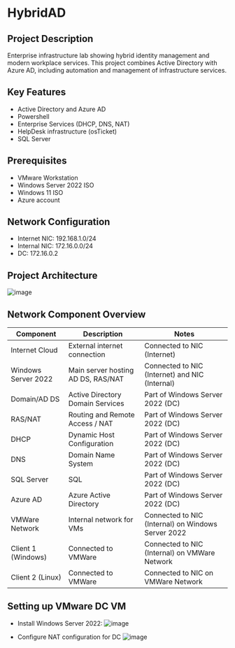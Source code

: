 # HybridAD  

## Project Description
Enterprise infrastructure lab showing hybrid identity management and modern workplace services. This project combines Active Directory with Azure AD, including automation and management of infrastructure services. 

## Key Features 
  - Active Directory and Azure AD
  - Powershell
  - Enterprise Services (DHCP, DNS, NAT)
  - HelpDesk infrastructure (osTicket)
  - SQL Server

## Prerequisites
  - VMware Workstation
  - Windows Server 2022 ISO
  - Windows 11 ISO
  - Azure account

## Network Configuration 
  - Internet NIC: 192.168.1.0/24
  - Internal NIC: 172.16.0.0/24
  - DC: 172.16.0.2

## Project Architecture
![image](https://github.com/user-attachments/assets/44e02c1b-f906-4fa6-88d3-4844c920bd08)

## Network Component Overview 

| Component            | Description                      | Notes                                              |
|----------------------|----------------------------------|----------------------------------------------------|
| Internet Cloud       | External internet connection      | Connected to NIC (Internet)                         |
| Windows Server 2022  | Main server hosting AD DS, RAS/NAT| Connected to NIC (Internet) and NIC (Internal)      |
| Domain/AD DS         | Active Directory Domain Services  | Part of Windows Server 2022 (DC)                    |
| RAS/NAT              | Routing and Remote Access / NAT   | Part of Windows Server 2022 (DC)                    |
| DHCP                 | Dynamic Host Configuration       | Part of Windows Server 2022 (DC)                    |
| DNS                 | Domain Name System                 | Part of Windows Server 2022 (DC)                    |
| SQL Server           | SQL                             | Part of Windows Server 2022 (DC)                    |
| Azure AD             | Azure Active Directory        | Part of Windows Server 2022 (DC)                    |
| VMWare Network       | Internal network for VMs           | Connected to NIC (Internal) on Windows Server 2022  |
| Client 1 (Windows)   | Connected to VMWare               | Connected to NIC (Internal) on VMWare Network       |
| Client 2 (Linux)     | Connected to VMWare               | Connected to NIC on VMWare Network                |


## Setting up VMware DC VM 
  - Install Windows Server 2022:
      ![image](https://github.com/user-attachments/assets/8cc399eb-2ea8-42e1-afaf-3848a6bf358b)

  - Configure NAT configuration for DC
    ![image](https://github.com/user-attachments/assets/6d77e160-9577-47ee-b0b7-72dff4639131)






    


